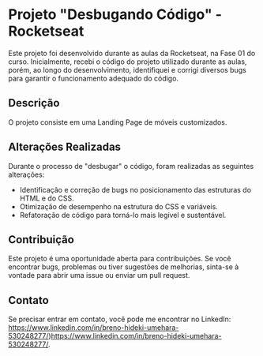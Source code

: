 # Projeto "Desbugando Código" - Rocketseat

Este projeto foi desenvolvido durante as aulas da Rocketseat, 
na Fase 01 do curso. Inicialmente, recebi o código do projeto utilizado durante as aulas, porém, ao longo do desenvolvimento, 
identifiquei e corrigi diversos bugs para garantir o funcionamento adequado do código.

## Descrição

O projeto consiste em uma Landing Page de móveis customizados.

## Alterações Realizadas

Durante o processo de "desbugar" o código, foram realizadas as seguintes alterações:

- Identificação e correção de bugs no posicionamento das estruturas do HTML e do CSS.
- Otimização de desempenho na estrutura do CSS e variáveis.
- Refatoração de código para torná-lo mais legível e sustentável.

## Contribuição

Este projeto é uma oportunidade aberta para contribuições. Se você encontrar bugs, problemas ou tiver sugestões de melhorias, sinta-se à vontade para abrir uma issue ou enviar um pull request.

## Contato

Se precisar entrar em contato, você pode me encontrar no LinkedIn: https://www.linkedin.com/in/breno-hideki-umehara-530248277/)https://www.linkedin.com/in/breno-hideki-umehara-530248277/.

